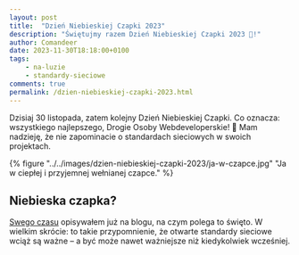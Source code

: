 ```yaml
---
layout: post
title:  "Dzień Niebieskiej Czapki 2023"
description: "Świętujmy razem Dzień Niebieskiej Czapki 2023 🎉!"
author: Comandeer
date: 2023-11-30T18:18:00+0100
tags:
    - na-luzie
    - standardy-sieciowe
comments: true
permalink: /dzien-niebieskiej-czapki-2023.html
---
```


Dzisiaj 30 listopada, zatem kolejny Dzień Niebieskiej Czapki. Co oznacza: wszystkiego najlepszego, Drogie Osoby Webdeveloperskie! 🎉 Mam nadzieję, że nie zapominacie o standardach sieciowych w swoich projektach.<!--more-->

{% figure "../../images/dzien-niebieskiej-czapki-2023/ja-w-czapce.jpg" "Ja w ciepłej i przyjemnej wełnianej czapce." %}

## Niebieska czapka?

[Swego czasu](https://blog.comandeer.pl/dzien-niebieskiej-czapki.html) opisywałem już na blogu, na czym polega to święto. W wielkim skrócie: to takie przypomnienie, że otwarte standardy sieciowe wciąż są ważne – a być może nawet ważniejsze niż kiedykolwiek wcześniej.
